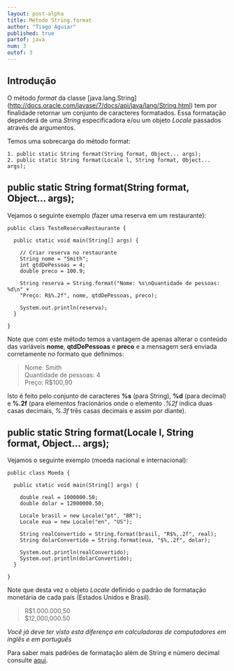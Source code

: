 ```yaml
---
layout: post-alpha
title: Método String.format
author: "Tiago Aguiar"
published: true
partof: java
num: 3
outof: 3
---
```


## Introdução

O método _format_ da classe [java.lang.String] (http://docs.oracle.com/javase/7/docs/api/java/lang/String.html)
tem por finalidade retornar um conjunto de caracteres 
formatados. Essa formatação dependerá de uma _String_ especificadora e/ou um objeto _Locale_
passados através de argumentos.

Temos uma sobrecarga do método format:

    1. public static String format(String format, Object... args);
    2. public static String format(Locale l, String format, Object... args);

## public static String format(String format, Object... args);

Vejamos o seguinte exemplo (fazer uma reserva em um restaurante):

	
	public class TesteReservaRestaurante {
	
	  public static void main(String[] args) {
	  
	    // Criar reserva no restaurante
	    String nome = "Smith";
	    int qtdDePessoas = 4;
	    double preco = 100.9;
	
	    String reserva = String.format("Nome: %s\nQuantidade de pessoas: %d\n" + 
	    "Preço: R$%.2f", nome, qtdDePessoas, preco);
	
	    System.out.println(reserva);
	  }
	
	}	
	
Note que com este método temos a vantagem de apenas alterar o conteúdo das variáveis __nome__,
__qtdDePessoas__ e __preco__ e a mensagem será enviada corretamente no formato que definimos:

> Nome: Smith<br>
> Quantidade de pessoas: 4<br>
> Preço: R$100,90<br>

Isto é feito pelo conjunto de caracteres __%s__ (para String), __%d__ (para decimal) e __%.2f__ 
(para elementos fracionários onde o elemento _.%2f_ indica duas casas decimais, _%.3f_ três casas
decimais e assim por diante).

## public static String format(Locale l, String format, Object... args);

Vejamos o seguinte exemplo (moeda nacional e internacional):

	public class Moeda {
	
	  public static void main(String[] args) {
	
	    double real = 1000000.50;
	    double dolar = 12000000.50;
	
	    Locale brasil = new Locale("pt", "BR");
	    Locale eua = new Locale("en", "US");
	
	    String realConvertido = String.format(brasil, "R$%,.2f", real);
	    String dolarConvertido = String.format(eua, "$%,.2f", dolar);
	
	    System.out.println(realConvertido);
	    System.out.println(dolarConvertido);
	  }
	
	}

Note que desta vez o objeto _Locale_ definido o padrão de formatação monetária de cada país
(Estados Unidos e Brasil).

> R$1.000.000,50<br>
> $12,000,000.50<br>

_Você já deve ter visto esta diferença em calculadoras de computadores em inglês e em português_

Para saber mais padrões de formatação além de String e número decimal consulte 
[aqui](http://docs.oracle.com/javase/7/docs/api/java/util/Formatter.html#syntax).




    